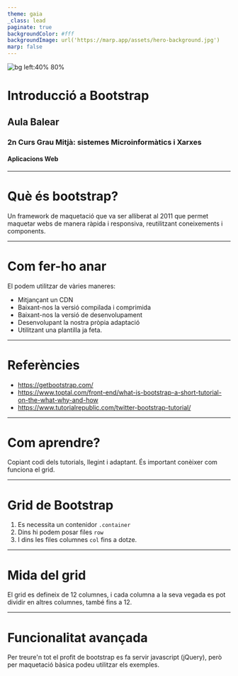 ```yaml
---
theme: gaia
_class: lead
paginate: true
backgroundColor: #fff
backgroundImage: url('https://marp.app/assets/hero-background.jpg')
marp: false
---
```


![bg left:40% 80%](http://www.aulabalear.org/IMG/siteon0.png)

# **Introducció a Bootstrap**

## Aula Balear
### 2n Curs Grau Mitjà: sistemes Microinformàtics i Xarxes
#### Aplicacions Web

---

# Què és bootstrap?

Un framework de maquetació que va ser alliberat al 2011 que permet maquetar webs de manera ràpida i responsiva, reutilitzant coneixements i components.

---

# Com fer-ho anar

El podem utilitzar de vàries maneres:

* Mitjançant un CDN
* Baixant-nos la versió compilada i comprimida
* Baixant-nos la versió de desenvolupament
* Desenvolupant la nostra pròpia adaptació
* Utilitzant una plantilla ja feta.

---

# Referències

* https://getbootstrap.com/
* https://www.toptal.com/front-end/what-is-bootstrap-a-short-tutorial-on-the-what-why-and-how
* https://www.tutorialrepublic.com/twitter-bootstrap-tutorial/

---

# Com aprendre?

Copiant codi dels tutorials, llegint i adaptant.
És important conèixer com funciona el grid.

---

# Grid de Bootstrap

1. Es necessita un contenidor `.container`
2. Dins hi podem posar files `row`
3. I dins les files columnes `col` fins a dotze.

---

# Mida del grid

El grid es defineix de 12 columnes, i cada columna a la seva vegada es pot dividir en altres columnes, també fins a 12.

---

# Funcionalitat avançada

Per treure'n tot el profit de bootstrap es fa servir javascript (jQuery), però per maquetació bàsica podeu utilitzar els exemples.